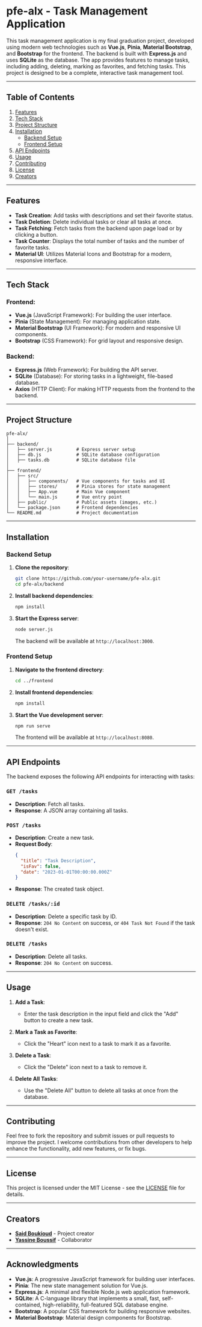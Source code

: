 # pfe-alx - Task Management Application

This task management application is my final graduation project, developed using modern web technologies such as **Vue.js**, **Pinia**, **Material Bootstrap**, and **Bootstrap** for the frontend. The backend is built with **Express.js** and uses **SQLite** as the database. The app provides features to manage tasks, including adding, deleting, marking as favorites, and fetching tasks. This project is designed to be a complete, interactive task management tool.

---

## Table of Contents

1. [Features](#features)
2. [Tech Stack](#tech-stack)
3. [Project Structure](#project-structure)
4. [Installation](#installation)
    - [Backend Setup](#backend-setup)
    - [Frontend Setup](#frontend-setup)
5. [API Endpoints](#api-endpoints)
6. [Usage](#usage)
7. [Contributing](#contributing)
8. [License](#license)
9. [Creators](#creators)

---

## Features

- **Task Creation**: Add tasks with descriptions and set their favorite status.
- **Task Deletion**: Delete individual tasks or clear all tasks at once.
- **Task Fetching**: Fetch tasks from the backend upon page load or by clicking a button.
- **Task Counter**: Displays the total number of tasks and the number of favorite tasks.
- **Material UI**: Utilizes Material Icons and Bootstrap for a modern, responsive interface.

---

## Tech Stack

### Frontend:
- **Vue.js** (JavaScript Framework): For building the user interface.
- **Pinia** (State Management): For managing application state.
- **Material Bootstrap** (UI Framework): For modern and responsive UI components.
- **Bootstrap** (CSS Framework): For grid layout and responsive design.

### Backend:
- **Express.js** (Web Framework): For building the API server.
- **SQLite** (Database): For storing tasks in a lightweight, file-based database.
- **Axios** (HTTP Client): For making HTTP requests from the frontend to the backend.

---

## Project Structure

```
pfe-alx/
│
├── backend/
│   ├── server.js         # Express server setup
│   ├── db.js             # SQLite database configuration
│   ├── tasks.db          # SQLite database file
│
├── frontend/
│   ├── src/
│   │   ├── components/   # Vue components for tasks and UI
│   │   ├── stores/       # Pinia stores for state management
│   │   ├── App.vue       # Main Vue component
│   │   └── main.js       # Vue entry point
│   ├── public/           # Public assets (images, etc.)
│   └── package.json      # Frontend dependencies
└── README.md             # Project documentation
```

---

## Installation

### Backend Setup

1. **Clone the repository**:
    ```bash
    git clone https://github.com/your-username/pfe-alx.git
    cd pfe-alx/backend
    ```

2. **Install backend dependencies**:
    ```bash
    npm install
    ```

3. **Start the Express server**:
    ```bash
    node server.js
    ```
    The backend will be available at `http://localhost:3000`.

### Frontend Setup

1. **Navigate to the frontend directory**:
    ```bash
    cd ../frontend
    ```

2. **Install frontend dependencies**:
    ```bash
    npm install
    ```

3. **Start the Vue development server**:
    ```bash
    npm run serve
    ```
    The frontend will be available at `http://localhost:8080`.

---

## API Endpoints

The backend exposes the following API endpoints for interacting with tasks:

### `GET /tasks`
- **Description**: Fetch all tasks.
- **Response**: A JSON array containing all tasks.

### `POST /tasks`
- **Description**: Create a new task.
- **Request Body**:
  ```json
  {
    "title": "Task Description",
    "isFav": false,
    "date": "2023-01-01T00:00:00.000Z"
  }
  ```
- **Response**: The created task object.

### `DELETE /tasks/:id`
- **Description**: Delete a specific task by ID.
- **Response**: `204 No Content` on success, or `404 Task Not Found` if the task doesn't exist.

### `DELETE /tasks`
- **Description**: Delete all tasks.
- **Response**: `204 No Content` on success.

---

## Usage

1. **Add a Task**: 
    - Enter the task description in the input field and click the "Add" button to create a new task.
   
2. **Mark a Task as Favorite**:
    - Click the "Heart" icon next to a task to mark it as a favorite.

3. **Delete a Task**:
    - Click the "Delete" icon next to a task to remove it.

4. **Delete All Tasks**:
    - Use the "Delete All" button to delete all tasks at once from the database.

---

## Contributing

Feel free to fork the repository and submit issues or pull requests to improve the project. I welcome contributions from other developers to help enhance the functionality, add new features, or fix bugs.

---

## License

This project is licensed under the MIT License - see the [LICENSE](LICENSE) file for details.

---

## Creators

- **[Said Boukioud](https://github.com/sboukiou)** - Project creator
- **[Yassine Boussif](https://github.com/yassineedev)** - Collaborator

---

## Acknowledgments

- **Vue.js**: A progressive JavaScript framework for building user interfaces.
- **Pinia**: The new state management solution for Vue.js.
- **Express.js**: A minimal and flexible Node.js web application framework.
- **SQLite**: A C-language library that implements a small, fast, self-contained, high-reliability, full-featured SQL database engine.
- **Bootstrap**: A popular CSS framework for building responsive websites.
- **Material Bootstrap**: Material design components for Bootstrap.
